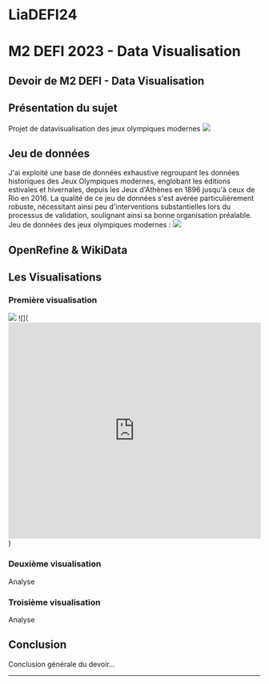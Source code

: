 # LiaDEFI24
# M2 DEFI 2023 - Data Visualisation

## Devoir de M2 DEFI - Data Visualisation

## Présentation du sujet
Projet de datavisualisation des jeux olympiques modernes
![](https://www.mchampetier.com/sitephp/img_png/oeuvres_XL/2_Allen_Jones_affiche_fev201.jpg)


## Jeu de données
J'ai exploité une base de données exhaustive regroupant les données historiques des Jeux Olympiques modernes, englobant les éditions estivales et hivernales, depuis les Jeux d'Athènes en 1896 jusqu'à ceux de Rio en 2016. La qualité de ce jeu de données s'est avérée particulièrement robuste, nécessitant ainsi peu d'interventions substantielles lors du processus de validation, soulignant ainsi sa bonne organisation préalable.
Jeu de données des jeux olympiques modernes : 
![](https://www.kaggle.com/datasets/heesoo37/120-years-of-olympic-history-athletes-and-results")

## OpenRefine & WikiData


##  Les Visualisations

### Première visualisation
![](https://datawrapper.dwcdn.net/Ow3Ay/1/)
![](<iframe title="[ Femmes médaillées d'or en athlétisme Rio 2016] (Copy)" aria-label="Map" id="datawrapper-chart-Ow3Ay" src="https://datawrapper.dwcdn.net/Ow3Ay/1/" scrolling="no" frameborder="0" style="width: 0; min-width: 100% !important; border: none;" height="432" data-external="1"></iframe><script type="text/javascript">!function(){"use strict";window.addEventListener("message",(function(a){if(void 0!==a.data["datawrapper-height"]){var e=document.querySelectorAll("iframe");for(var t in a.data["datawrapper-height"])for(var r=0;r<e.length;r++)if(e[r].contentWindow===a.source){var i=a.data["datawrapper-height"][t]+"px";e[r].style.height=i}}}))}();
</script>)




### Deuxième visualisation
Analyse

### Troisième visualisation
Analyse




## Conclusion
Conclusion générale du devoir...

---

